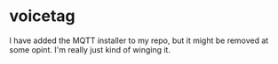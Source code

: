 # voicetag
I have added the MQTT installer to my repo, but it might be removed at some opint. I'm really just kind of winging it.
